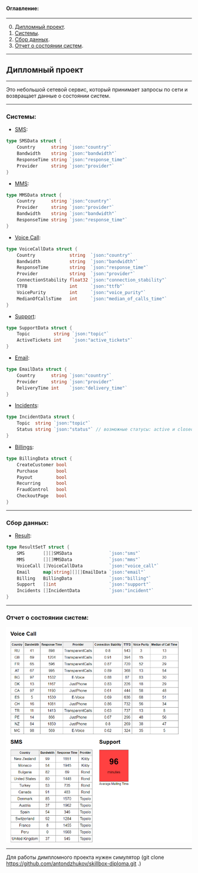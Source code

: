#### Оглавление:
____
0. [Дипломный проект](https://github.com/CyrilSbrodov/diplom#дипломный-проект).
1. [Системы](https://github.com/CyrilSbrodov/diplom/#системы).
2. [Сбор данных](https://github.com/CyrilSbrodov/diplom/#сбор-данных).
3. [Отчет о состоянии систем](https://github.com/CyrilSbrodov/diplom/#отчет-о-состоянии-систем).
____

## Дипломный проект
____

Это небольшой сетевой сервис, который принимает запросы по сети и возвращает данные о состоянии систем.
____

### Системы: 
- [SMS](https://github.com/CyrilSbrodov/diplom/blob/master/internal/sms.go):
```GO
type SMSData struct {
	Country      string `json:"country"`
	Bandwidth    string `json:"bandwidth"`
	ResponseTime string `json:"response_time"`
	Provider     string `json:"provider"`
} 
```

- [MMS](https://github.com/CyrilSbrodov/diplom/blob/master/internal/mms.go):
```GO
type MMSData struct {
	Country      string `json:"country"`
	Provider     string `json:"provider"`
	Bandwidth    string `json:"bandwidth"`
	ResponseTime string `json:"response_time"`
}
```

- [Voice Call](https://github.com/CyrilSbrodov/diplom/blob/master/internal/voice.go):
```GO
type VoiceCallData struct {
	Country             string  `json:"country"`
	Bandwidth           string  `json:"bandwidth"`
	ResponseTime        string  `json:"response_time"`
	Provider            string  `json:"provider"`
	ConnectionStability float32 `json:"connection_stability"`
	TTFB                int     `json:"ttfb"`
	VoicePurity         int     `json:"voice_purity"`
	MedianOfCallsTime   int     `json:"median_of_calls_time"`
}
```

- [Support](https://github.com/CyrilSbrodov/diplom/blob/master/internal/support.go): 
```GO
type SupportData struct {
	Topic         string `json:"topic"`
	ActiveTickets int    `json:"active_tickets"`
}
```

- [Email](https://github.com/CyrilSbrodov/diplom/blob/master/internal/email.go): 
```GO
type EmailData struct {
	Country      string `json:"country"`
	Provider     string `json:"provider"`
	DeliveryTime int    `json:"delivery_time"`
}
```

- [Incidents](https://github.com/CyrilSbrodov/diplom/blob/master/internal/incident.go): 
```GO
type IncidentData struct {
	Topic  string `json:"topic"`
	Status string `json:"status"` // возможные статусы: active и closed
}
```

- [Billings](https://github.com/CyrilSbrodov/diplom/blob/master/internal/billing.go): 
```GO
type BillingData struct {
	CreateCustomer bool
	Purchase       bool
	Payout         bool
	Recurring      bool
	FraudControl   bool
	CheckoutPage   bool
}
```
____

### Сбор данных:
- [Result](https://github.com/CyrilSbrodov/diplom/blob/master/internal/result.go): 
```GO
type ResultSetT struct {
	SMS       [][]SMSData              `json:"sms"`
	MMS       [][]MMSData              `json:"mms"`
	VoiceCall []VoiceCallData          `json:"voice_call"`
	Email     map[string][][]EmailData `json:"email"`
	Billing   BillingData              `json:"billing"`
	Support   []int                    `json:"support"`
	Incidents []IncidentData           `json:"incident"`
}
```
____

### Отчет о состоянии систем:
![Отчет:](https://github.com/CyrilSbrodov/diplom/blob/master/2022-05-10_12-00-16.png "Отчет")
____
Для работы димпломного проекта нужен симулятор (git clone https://github.com/antondzhukov/skillbox-diploma.git .)
